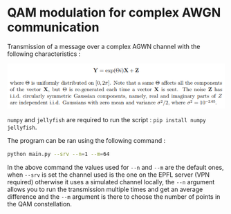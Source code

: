 # QAM modulation for complex AWGN communication

Transmission of a message over a complex AGWN channel with the following characteristics :

<img src="docs/channel.png" />

`numpy` and `jellyfish` are required to run the script : `pip install numpy jellyfish`.

The program can be ran using the following command :

```sh
python main.py --srv --n=1 --m=64
```

In the above command the values used for `--n` and `--m` are the default ones, when `--srv` is set the channel used is the one on the EPFL server (VPN required) otherwise it uses a simulated channel locally, the `--n` argument allows you to run the transmission multiple times and get an average difference and the `--m` argument is there to choose the number of points in the QAM constellation.